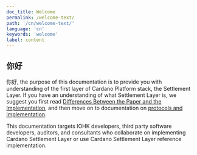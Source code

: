 ```yaml
---
doc_title: Welcome
permalink: /welcome-text/
path: '/cn/welcome-text/'
language: 'cn'
keywords: 'welcome'
label: content
---
```


## 你好
你好, the purpose of this documentation is to provide you with understanding of the first layer of Cardano Platform stack, the Settlement Layer. If you have an understanding of what Settlement Layer is, we suggest you first read [Differences Between the Paper and the Implementation](/cardano/differences/), and then move on to documentation on [protocols and implementation](/technical/protocols/csl-application-level/).

This documentation targets IOHK developers, third party software developers, auditors, and consultants who collaborate on implementing Cardano Settlement Layer or use Cardano Settlement Layer reference implementation.
